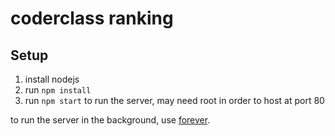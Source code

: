 # coderclass ranking

## Setup

1. install nodejs
2. run `npm install`
3. run `npm start` to run the server, may need root in order to host at port 80

to run the server in the background, use [forever](http://stackoverflow.com/a/12949606/3624196).
